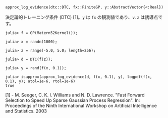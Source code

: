 ```
approx_log_evidence(dtc::DTC, fx::FiniteGP, y::AbstractVector{<:Real})
```

決定論的トレーニング条件 (DTC) [1]。`y` は `fx` の観測値であり、`v.z` は誘導点です。

```jldoctest
julia> f = GP(Matern52Kernel());

julia> x = randn(1000);

julia> z = range(-5.0, 5.0; length=256);

julia> d = DTC(f(z));

julia> y = rand(f(x, 0.1));

julia> isapprox(approx_log_evidence(d, f(x, 0.1), y), logpdf(f(x, 0.1), y); atol=1e-6, rtol=1e-6)
true
```

[1] - M. Seeger, C. K. I. Williams and N. D. Lawrence. "Fast Forward Selection to Speed Up Sparse Gaussian Process Regression". In: Proceedings of the Ninth International Workshop on Artificial Intelligence and Statistics. 2003
